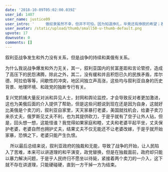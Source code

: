 ```yaml
---
date: '2018-10-09T05:02:00.039Z'
user_id: 1407
user_name: justice09
user_intro: '     做奴隶虽然不幸，但并不可怕，因为知道挣扎，毕竟还有挣脱的希望；若是从奴隶生活中寻出美来，赞叹、陶醉，就是万劫不复的奴才了！'
user_avatar: /static/upload/thumb/small50-u-thumb-default.png
upvote: 17
downvote: 0
comments: []
---
```


叙利亚战争发生和外力没有关系，但是战争的持续和美俄有关系。

为什么我说战争爆发和外力无关，其一，叙利亚国内的贫富差距和言论管控，造成了高压下的民怨沸腾，除此之外，其二，没有缓和并且积怨已久的民族矛盾，库尔德、阿拉伯等等，间歇性的冲突，地区间独立声高涨，这些均与叙利亚自身的历史背景、地理环境、和政党的独断专行有关。

复兴党抓捕大量反对派和异见人士，封网和舆论监控，才会导致反对者更加激进，这也为美俄后面的介入提供了帮助，但是这些问题说到现在还是因为自身，这就好比美俄是个卖刀的，叙利亚自家里，天天家暴打老婆，美国就找机会，给妻子卖刀来杀丈夫，俄罗斯见丈夫不利，也为其提供砍刀，于是乎就有了空子让外人钻，但是，回头想一想，这能怪谁？我觉得如果家庭和睦，丈夫和老婆平起平坐，丈夫保护老婆，老婆自然也拥护丈夫，结果丈夫不仅无能还不让老婆改嫁，于是乎就开始家暴，恐惧之下，老婆只能产生仇恨。

    所以最后总结来说，叙利亚政府的独裁和无能，导致了战争的开始，让人民陷入了苦难，本来可以讲道理的和平演变，政党替换，但是在独裁面前，政府却只能以暴力解决问题，于是乎人民终归不愿坐以待毙，紧接着两个卖刀的一介入，这下就不存在讲道理，只能硬碰硬，直到一方干掉一方为结束。
